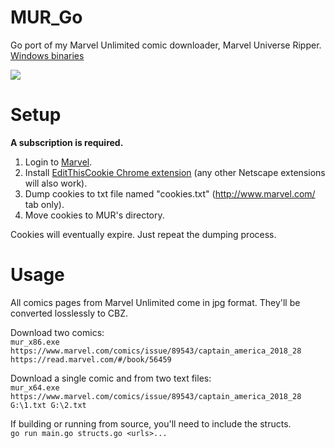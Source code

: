 # MUR_Go
Go port of my Marvel Unlimited comic downloader, Marvel Universe Ripper.
[Windows binaries](https://github.com/Sorrow446/MUR_Go/releases)

![](https://i.imgur.com/xbfNr6j.png)

# Setup
**A subscription is required.**  
1. Login to [Marvel](https://dereferer.me/?http%3A//www.marvel.com/).
2. Install [EditThisCookie Chrome extension](https://chrome.google.com/webstore/detail/editthiscookie/fngmhnnpilhplaeedifhccceomclgfbg?hl=en) (any other Netscape extensions will also work).
3. Dump cookies to txt file named "cookies.txt" (http://www.marvel.com/ tab only).
4. Move cookies to MUR's directory.

Cookies will eventually expire. Just repeat the dumping process.

# Usage
All comics pages from Marvel Unlimited come in jpg format. They'll be converted losslessly to CBZ.

Download two comics:   
`mur_x86.exe https://www.marvel.com/comics/issue/89543/captain_america_2018_28 https://read.marvel.com/#/book/56459`

Download a single comic and from two text files:   
`mur_x64.exe https://www.marvel.com/comics/issue/89543/captain_america_2018_28 G:\1.txt G:\2.txt`

If building or running from source, you'll need to include the structs.   
`go run main.go structs.go <urls>...`

